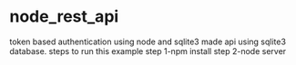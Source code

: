 # node_rest_api
token based authentication using node and sqlite3
made api using sqlite3 database.
steps to run this example
step 1-npm install
step 2-node server


